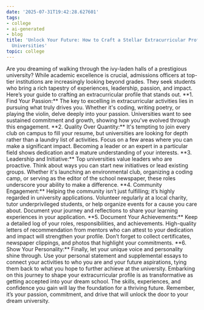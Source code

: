 ```yaml
---
date: '2025-07-31T19:42:28.627601'
tags:
- college
- ai-generated
- blog
title: 'Unlock Your Future: How to Craft a Stellar Extracurricular Profile for Top
  Universities'
topic: college
---
```


Are you dreaming of walking through the ivy-laden halls of a prestigious university? While academic excellence is crucial, admissions officers at top-tier institutions are increasingly looking beyond grades. They seek students who bring a rich tapestry of experiences, leadership, passion, and impact. Here’s your guide to crafting an extracurricular profile that stands out.
\*\*1. Find Your Passion:\*\*
The key to excelling in extracurricular activities lies in pursuing what truly drives you. Whether it's coding, writing poetry, or playing the violin, delve deeply into your passion. Universities want to see sustained commitment and growth, showing how you've evolved through this engagement.
\*\*2. Quality Over Quantity:\*\*
It's tempting to join every club on campus to fill your resume, but universities are looking for depth rather than a laundry list of activities. Focus on a few areas where you can make a significant impact. Becoming a leader or an expert in a particular field shows dedication and a mature understanding of your interests.
\*\*3. Leadership and Initiative:\*\*
Top universities value leaders who are proactive. Think about ways you can start new initiatives or lead existing groups. Whether it's launching an environmental club, organizing a coding camp, or serving as the editor of the school newspaper, these roles underscore your ability to make a difference.
\*\*4. Community Engagement:\*\*
Helping the community isn’t just fulfilling; it’s highly regarded in university applications. Volunteer regularly at a local charity, tutor underprivileged students, or help organize events for a cause you care about. Document your journey and reflections to share your learning experiences in your application.
\*\*5. Document Your Achievements:\*\*
Keep a detailed log of your roles, responsibilities, and achievements. High-quality letters of recommendation from mentors who can attest to your dedication and impact will strengthen your profile. Don’t forget to collect certificates, newspaper clippings, and photos that highlight your commitments.
\*\*6. Show Your Personality:\*\*
Finally, let your unique voice and personality shine through. Use your personal statement and supplemental essays to connect your activities to who you are and your future aspirations, tying them back to what you hope to further achieve at the university.
Embarking on this journey to shape your extracurricular profile is as transformative as getting accepted into your dream school. The skills, experiences, and confidence you gain will lay the foundation for a thriving future. Remember, it’s your passion, commitment, and drive that will unlock the door to your dream university.